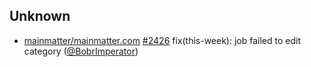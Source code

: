 
## Unknown

- [mainmatter/mainmatter.com] [#2426](https://github.com/mainmatter/mainmatter.com/pull/2426) fix(this-week): job failed to edit category ([@BobrImperator])

[@BobrImperator]: https://github.com/BobrImperator
[mainmatter/mainmatter.com]: https://github.com/mainmatter/mainmatter.com